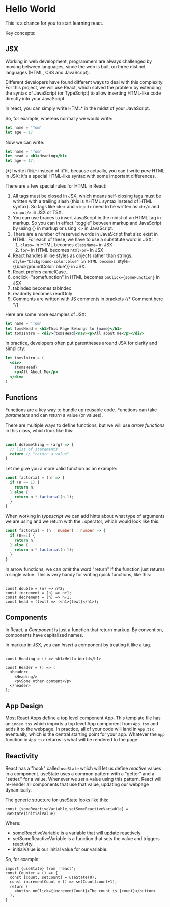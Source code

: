# Hello World

This is a chance for you to start learning react.

Key concepts:

## JSX

Working in web development, programmers are always challenged by moving between languages, since the web is built on three distinct languages (HTML, CSS and JavaScript). 

Different developers have found different ways to deal with this complexity. For this project, we will use React, which solved the problem by extending the syntax of JavaScript (or TypeScript) to allow inserting HTML-like code directly into your JavaScript.

In react, you can simply write HTML* in the midst of your JavaScript.

So, for example, whereas normally we would write:

```js
let name = 'Tom'
let age = 17
```

Now we can write:
```jsx
let name = 'Tom'
let head = <h1>Heading</h1>
let age = 17;
```

[*]I write `HTML*` instead of `HTML` because actually, you can't write *pure* HTML in JSX: it's a special HTML-like syntax with some important differences.

There are a few special rules for HTML in React:

1. All tags must be closed in JSX, which means self-closing tags must be written with a trailing slash (this is XHTML syntax instead of HTML syntax). So tags like `<br>` and `<input>` need to be written as `<br/>` and `<input/>` in JSX or TSX.
2. You can use braces to insert JavaScript in the midst of an HTML tag in markup. So you can in effect "toggle" between markup and JavaScript by using {} in markup or using <> in JavaScript.
3. There are a number of reserved words in JavaScript that also exist in HTML. For each of these, we have to use a substitute word in JSX:
    1. `class=` in HTML becomes `className=` in JSX
    2. `for=` in HTML becomes `htmlFor=` in JSX
4. React handles inline styles as objects rather than strings.
  `style="background-color:blue" in HTML becomes `style=  {{backgroundColor:'blue'}} in JSX.
5. React prefers camelCase...
  1. onclick="somefunction" in HTML becomes `onClick={someFunction}` in JSX
  2. tabindex becomes tabIndex
  3. readonly becomes readOnly
4. Comments are written with JS comments in brackets
  {/* Comment here */}

Here are some more examples of JSX:

```jsx
let name = 'Tom'
let tomsHead = <h1>This Page Belongs to {name}</h1>
let tomsIntro = <div>{tomsHead}<nav><p>All about me</p></div>
```

In practice, developers often put parentheses around JSX for clarity and simplicty:
```jsx
let tomsIntro = (
  <div>
    {tomsHead}
    <p>All About Me</p>
  </div>
)
```

## Functions

Functions are a key way to bundle up reusable code. Functions can take *parameters* and can *return* a value (or values). 

There are multiple ways to define functions, but we will use *arrow functions* in this class, which look like this:

```typescript

const doSomething = (arg) => {
  // list of statements
  return // "return a value"
}
```

Let me give you a more valid function as an example:

```typescript
const factorial = (n) => {
  if (n == 1) {
    return n;
  } else {
    return n * factorial(n-1);
  }
}
```

When working in *typescript* we can add hints about what
type of arguments we are using and we return with the : operator, which would look like this:

```typescript
const factorial = (n : number) : number => {
  if (n==1) {
    return n;
  } else {
    return n * factorial(n-1);
  }
}
```

In arrow functions, we can *omit* the word "return" if the function just returns a single value. This is very handy for writing quick functions, like this:

```tsx

const double = (n) => n*2;
const increment = (n) => n+1;
const decrement = (n) => n-1;
const head = (text) => (<h1>{text}</h1>);

```

## Components

In React, a *Component* is just a function that return markup. By convention, components have capitalized names.

In markup in JSX, you can *insert* a component by treating it like a tag.

```tsx

const Heading = () => <h1>Hello World</h1>

const Header = () => (
  <header>
    <Heading/>
    <p>Some other content</p>
  </header>
);
```

## App Design

Most React Apps define a top level component App. This template file has an `index.tsx` which imports a top level App component from `App.tsx` and adds it to the webpage. In practice, all of your code will land in `App.tsx` eventually, which is the central starting point for your app. Whatever the `App` function in `App.tsx` returns is what will be rendered to the page.

## Reactivity

React has a "hook" called `useState` which will let us define *reactive* values in a component. useState uses a common pattern with a "getter" and a "setter." for a value. Whenever we *set* a value using this pattern, React will re-render all components that use that value, updating our webpage dynamically.

The generic structure for useState looks like this:
```
const [someReactiveVariable,setSomeReactiveVariable] = useState(initialValue)
```

Where:
* someReactiveVariable is a variable that will update reactively.
* setSomeReactiveVariable is a function that sets the value and triggers reactivity.
* initialValue is our initial value for our variable.

So, for example:

```tsx
import {useState} from 'react';
const Counter = () => {
  const [count, setCount] = useState(0);
  const incrementCount = () => setCount(count+1);
  return (
    <button onClick={incrementCount}>The count is {count}</button>  
  );
}

```

